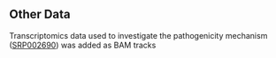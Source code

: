 Other Data
----------

Transcriptomics data used to investigate the pathogenicity mechanism
([SRP002690](http://www.ebi.ac.uk/ena/data/view/SRP002690)) was added as
BAM tracks
